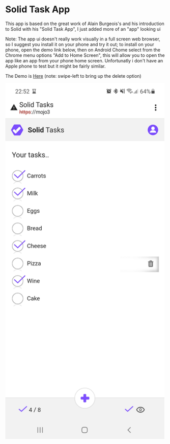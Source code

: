 # Solid Task App

This app is based on the great work of Alain Burgeois's and his introduction to Solid with his "Solid Task App",  I just added more of an "app" looking ui

Note: The app ui doesn't really work visually in a full screen web browser,  so I suggest you install it on your phone and try it out;  to install on your phone, open the demo link below,  then on Android Chome select from the Chrome menu options "Add to Home Screen",  this will allow you to open the app like an app from your phone home screen. Unfortunatly i don't have an Apple phone to test but it might be fairly similar.

The Demo is [Here](https://julian-cole.github.io/solid-task-app/)  (note: swipe-left to bring up the delete option)

<img src="Screenshot_20220502-225232_Chrome.jpg" alt="alt text" width="500"/>
